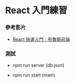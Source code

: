 # React 入門練習

### 參考影片
- [React 快速入門｜布魯斯前端](https://www.youtube.com/watch?v=zqV7NIFGDrQ)

### 測試

- npm run server (db.json)

- npm run start (main)